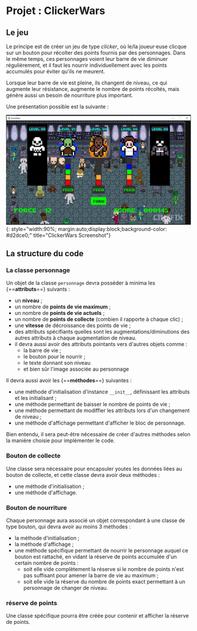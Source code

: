 # Projet : ClickerWars

## Le jeu

Le principe est de créer un jeu de type *clicker*, où le/la joueur·euse clicque sur un bouton pour récolter des points fournis par des personnages. Dans le même temps, ces personnages voient leur barre de vie diminuer régulièrement, et il faut les nourrir individuellement avec les points accumulés pour éviter qu'ils ne meurent.

Lorsque leur barre de vie est pleine, ils changent de niveau, ce qui augmente leur résistance, augmente le nombre de points récoltés, mais génère aussi un besoin de nourriture plus important.

Une présentation possible est la suivante :

![ClickerWars Screenshot](ClickerWars_screenshot.png){: style="width:90%; margin:auto;display:block;background-color: #d2dce0;" title="ClickerWars Screenshot"}

## La structure du code

### La classe personnage

Un objet de la classe `personnage` devra posséder à minima les {==**attributs**==} suivants :

* un **niveau** ;
* un nombre de **points de vie maximum** ;
* un nombre de **points de vie actuels** ;
* un nombre de **points de collecte** (combien il rapporte à chaque clic) ;
* une **vitesse** de décroissance des points de vie ;
* des attributs spécifiants quelles sont les augmentations/diminutions des autres attributs à chaque augmentation de niveau.
* il devra aussi avoir des attributs pointants vers d'autres objets comme :
    * la barre de vie ;
    * le bouton pour le nourrir ;
    * le texte donnant son niveau
    * et bien sûr l'image associée au personnage

Il devra aussi avoir les {==**méthodes**==} suivantes :

* une méthode d'initialisation d'instance `__init__`, définissant les attributs et les initialisant ;
* une méthode permettant de baisser le nombre de points de vie ;
* une méthode permettant de modiffier les attributs lors d'un changement de niveau ;
* une méthode d'affichage permettant d'afficher le bloc de personnage.

Bien entendu, il sera peut-être nécessaire de créer d'autres méthodes selon la manière choisie pour implémenter le code.

### Bouton de collecte

Une classe sera nécessaire pour encapsuler youtes les données liées au bouton de collecte, et cette classe devra avoir deux méthodes :

* une méthode d'initialisation ;
* une méthode d'affichage.

### Bouton de nourriture

Chaque personnage aura associé un objet correspondant à une classe de type bouton, qui devra avoir au moins 3 méthodes :

* la méthode d'initialisation ;
* la méthode d'affichage ;
* une méthode spécifique permettant de nourrir le personnage auquel ce bouton est rattaché, en vidant la réserve de points accumulée d'un certain nombre de points :
    * soit elle vide complètement la réserve si le nombre de points n'est pas suffisant pour amener la barre de vie au maximum ;
    * soit elle vide la réserve du nombre de points exact permettant à un personnage de changer de niveau.

### réserve de points

Une classe spécifique pourra être créée pour contenir et afficher la réserve de points.

